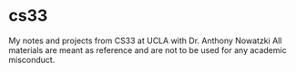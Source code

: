 # cs33
My notes and projects from CS33 at UCLA with Dr. Anthony Nowatzki
All materials are meant as reference and are not to be used for any academic misconduct.
